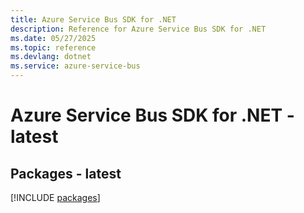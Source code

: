 ```yaml
---
title: Azure Service Bus SDK for .NET
description: Reference for Azure Service Bus SDK for .NET
ms.date: 05/27/2025
ms.topic: reference
ms.devlang: dotnet
ms.service: azure-service-bus
---
```

# Azure Service Bus SDK for .NET - latest
## Packages - latest
[!INCLUDE [packages](service-bus-index.md)]